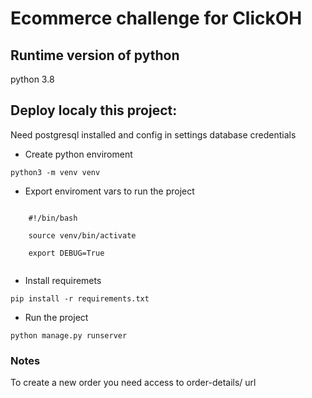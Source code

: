 # Ecommerce challenge for ClickOH

## Runtime version of python

python 3.8

## Deploy localy this project:

Need postgresql installed and config in settings database credentials

- Create python enviroment

```python3 -m venv venv```

- Export enviroment vars to run the project

```

    #!/bin/bash

    source venv/bin/activate

    export DEBUG=True


```

- Install requiremets

```pip install -r requirements.txt```


- Run the project

```python manage.py runserver```


### Notes

To create a new order you need access to order-details/ url
